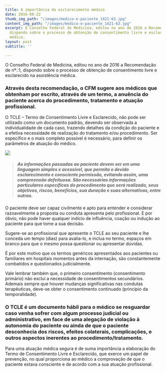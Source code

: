 ```yaml
---
title: A importância do esclarecimento médico
date: 2016-08-22
thumb_img_path: "/images/medico-e-paciente_1421-63.jpg"
content_img_path: "/images/medico-e-paciente_1421-63.jpg"
excerpt: O Conselho Federal de Medicina, editou no ano de 2016 a Recomendação de nº.:1,
  dispondo sobre o processo de obtenção de consentimento livre e esclarecido na assistência
  médica.
layout: post
subtitle: ''

---
```

O Conselho Federal de Medicina, editou no ano de 2016 a Recomendação de nº.:1, dispondo sobre o processo de obtenção de consentimento livre e esclarecido na assistência médica.

### Através desta recomendação, o CFM sugere aos médicos que obtenham por escrito, através de um termo, a anuência do paciente acerca do procedimento, tratamento e atuação profissional.

O TCLE – Termo de Consentimento Livre e Esclarecido, não pode ser utilizado como um documento padrão, devendo ser observada a individualidade de cada caso, trazendo detalhes da condição do paciente e a efetiva necessidade de realização do tratamento e/ou procedimento. Ser específico e o mais completo possível é necessário, para definir os parâmetros de atuação do médico.

![](/images/medico-com-tablet-digital_1098-18240.jpg)

> ##### As informações passadas ao paciente devem ser em uma linguagem simples e acessível, que permita o devido esclarecimento e consciente permissão, evitando assim, uma compreensão defeituosa. São necessárias informações particulares específicas do procedimento que será realizado, seus objetivos, riscos, benefícios, sua duração e suas alternativas, entre outras.

O paciente deve ser capaz civilmente e apto para entender e considerar razoavelmente a proposta ou conduta apresenta pelo profissional. E por óbvio, não pode haver qualquer indício de influência, coação ou indução ao paciente para que tome a sua decisão.

Sugere-se ao profissional que apresente o TCLE ao seu paciente e lhe conceda um tempo (dias) para avalia-lo, e inclua no termo, espaços em branco para que o mesmo possa questionar ou apresentar dúvidas.

É por este motivo que os termos genéricos apresentados aos pacientes ou familiares em hospitais momentos antes da internação, são constantemente combatidos e questionados judicialmente.

Vale lembrar também que, o primeiro consentimento (consentimento primário) não exclui a necessidade de consentimentos secundários. Ademais sempre que houver mudanças significativas nas condutas terapêuticas, deve-se obter o consentimento continuado (princípio da temporalidade).

### O TCLE é um documento hábil para o médico se resguardar caso venha sofrer com algum processo judicial ou administrativo, em face de uma alegação de violação à autonomia do paciente ou ainda de que o paciente desconhecia dos riscos, efeitos colaterais, complicações, e outros aspectos inerentes ao procedimento/tratamento.

Para uma atuação médica segura é de suma importância a elaboração do Termo de Consentimento Livre e Esclarecido, que exerce um papel de prevenção, no qual proporciona ao médico a comprovação de que o paciente estava consciente e de acordo com a sua atuação profissional.